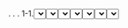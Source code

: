
.
.
.
1-1.<select>에 대하여
    주로 사용하는 형식 : <select id="메서드명" parameterType="값" resultType="값">
    resultMap은 위에 설명되어 있으니 제외하고, 주로 사용되는 속성은 id, parameterType,resultType이다.
    [참조링크 : https://atoz-develop.tistory.com/entry/MyBatis-%EC%84%A4%EC%A0%95-%ED%8C%8C%EC%9D%BC-SQL-Mapper-%EC%9E%91%EC%84%B1-%EB%B0%A9%EB%B2%95]   
    [참조링크 : https://sjh836.tistory.com/128]
        {1}.<select>는 말 그대로 쿼리문을 작성하는데 있어서, select 쿼리문을 사용하는곳에 쓴다.
            [참조링크 : https://sjh836.tistory.com/128]   
            [참조링크 : https://atoz-develop.tistory.com/entry/MyBatis-%EC%84%A4%EC%A0%95-%ED%8C%8C%EC%9D%BC-SQL-Mapper-%EC%9E%91%EC%84%B1-%EB%B0%A9%EB%B2%95]   
        {2}.id는 필수속성으로 유일한 id값을 적어야 하는데, 이는 해당 namespace에 속하는
            매퍼인터페이스의 메서드명과 동일하게 적어주어야 한다.
            [참조링크 : https://bigstupid.tistory.com/23]   
            [참조링크 : https://linux.systemv.pe.kr/mybatis%EC%97%90-dao-%EC%99%80-mapper/]   
            [참조문헌 : 스프링부트 시작하기 초록책 69pg]  
        {3}.resultType
            여기있는 resultType에 대해서는 Map이나 arraylist, list 그리고 string, int배열에 관해서는 모두 배제하고
            DTO와 int, String형에 대해서만 고려하고 글을 작성하겠다. 나머지 것들에 대해서는 필요하면 다시 보도록 하자.
                1.이 resultType에는 사용하려는 클래스의 패키지명을 포함한 클래스명을 전체 모두 적어주거나, 아니면
                    별칭(alias)을 적어주어야 한다. 보통 DTO는 전체 다 적어주고, String같은것도 java.lang.String처럼
                    적어주어야하나, 일부 자주 이용하는 형태에 대해서는 미리 별칭이 정의되어 있어 string만 적어주어도 된다.
                    또한, 원시형자료형(primitive type)인 int는 기본자료형으로 클래스형은 없는것같으나 이도 별칭이 따로 정해져있다.
                    int나 integer는 별칭만 쓰는것같고, 이 int의 전체경로를 알 필요가 있으면 그때 다시 보도록 하자.
                    [참조링크 : https://atoz-develop.tistory.com/entry/MyBatis-%EC%84%A4%EC%A0%95-%ED%8C%8C%EC%9D%BC-SQL-Mapper-%EC%9E%91%EC%84%B1-%EB%B0%A9%EB%B2%95] / resultType에 패키지를 포함한 전체 클래스이름 혹은 별칭을 적어준다.  
                    [참조링크 : https://aljjabaegi.tistory.com/457] / resultType에 패키지포함 클래스명이나 별칭적기
                    [참조링크 : https://araikuma.tistory.com/475] / 일부 자주 이용하는 형태는 별칭이 정리되어있음
                    +
                    DTO도 따로 별칭을 등록하는 방법도 있긴한데, 그건 나중에 필요할시 찾아보자.
                2..resultType은 우선, 매퍼 인터페이스의 메서드의 반환형과 호환이 가능한지(int,string,DTO)를 먼저 체크한다. 즉,
                    만약 인터페이스의 메서드 반환형과 다르다면, 에러(익셉션)를 발생한다. 하지만, resultType이 주는 기능은 이것이 다인것같다.
                    그 외에 기능은 따로없으며, 나머지는 다른곳에서 모두 처리한다. 만약 더 알아야 할 부분이 있다면 다시 보도록 하자.
                    [직접해봄]
                3.여기서는 resultType을 쓰는것에, DTO, int, String형만 고민 하기로 하자. map에 관해서는 요새 사용하지 않는다고 한다.
                    또한, 그 외에 것들의 타입들도 필요하면 다시보도록 하자. 제일 많이쓰이는 부분은 DTO이다.
                    [참조문헌 : 스프링부트 시작하기 61pg] / 여기서도 map은 요새 잘 사용하지 않는다 한다.  
                4.int,string 배열의 사용은 나중에 필요할시 따로 보기로 하고(찾아보니 이 배열 잘 안쓰는듯하다. + 배열을써도 아마 매퍼 인터페이스의 메서드 반환형
                    에 적용해서 사용하는것일꺼다.), resultType이 int나 String일때도, 따로 이를 resultType으로 쓰기보다는 dto를 위주로 사용하기로 하자. 
                    dto로 처리시 camelcasesnakecase 가 추가로 붙어져서 dto파일에 맵핑되는건데, 그렇게 큰차이는 없는것으로 보인다.(camelcasesnakecase가 문제시
                    이를 빼면된다.) 또한, 딱히 찾아봐도 int,string으로 써야한다는 문구도 없다. 필요하면 다시 정리하도록 하자.
                    [직접해봄]    
            [추가사항]  
                기본적으로 여기서 짚고 넘어가야할 부분이 있는데, resultType이 DTO, String, int일때와 매퍼 인터페이스를 마이바티스로 구현한 클래스의
                @Override된 메서드의 반환형태, 그리고 이 메서드 안에서 sqlSession으로 selectOne혹은 selectList그리고 selectMap과의 과정을 이해해야 한다.
                우선적으로 selectMap에 대한 내용은 빼도록 하겠다. 아마 이것은 resultType이 Map과 관련된 형태일때 쓰이는것같다.
                    (1).resultType이 DTO, int, String인 경우 그냥 이를 매퍼 인터페이스의 해당하는 메서드의 반환형과 일치하는지 일치하지 않으면
                        익셉션을 발생시키는지의 여부만 따지는 거다. 그러고는 그냥 데이터베이스에서 반환되는 값을 가져오기만 한다.
                        물론, resulltType이 DTO이고 매퍼인터페이스의 메서드의 반환형이 DTO 혹은 List<DTO>인경우 상관없으며, resultType이 int이건, _int이건
                        매퍼인터페이스의 메서드의 반환형이 int이건 Integer이건 상관없는것같다.
                        [직접해봄] / resultType이 int,_int이건 매퍼인터페이스의 메서드의 반환형이 int,Integer이건
                    (2).실제로 매퍼 인터페이스의 메서드의 반환형이 list<DTO>형태이면 매퍼 인터페이스를 구현한 클래스의 오버라이드한 메서드에서 
                        sqlSession.selectList로 값을 받아오는데(이 selectList된것도 반환형이 List<>여서지 resultType에서 정한게 아니다. 즉, 매퍼 인터페이스의
                        반환형이 List<DTO>이냐 <DTO>이냐에 따라 데이터베이스에서 반환하는 개체를 맵핑시키는거지 resultType은 아무 관련이 없는듯하다.) 이 
                        sqlSession.selectList 메서드 안에서 데이터베이스에서 반환되는 값을 list<DTO>형에 맞춰서 값을 매칭시켜서 sqlSession.selectList의
                        반환값으로 반환하게 된다.
                        [참조링크 : https://bigfat.tistory.com/95] / 여기에 Override한 메서드로 selectList등이 나와있다.
                        +
                            {1}.매퍼 인터페이스 반환형이 List<DTO>인 경우 만약 반환되는 개체가 0개인경우 아래 추가사항에 적어놨지만, 데이터베이스에서는 null을 반환하지만,
                                sqlSession.selectList에서는 List<DTO>형의 빈 배열객체로 맵핑이되어 반환값을 반환한다. 즉, List<DTO>의 각 요소들이 null 상태인것같다. 더 자세한건 아래 요약정리3을 보고,
                                참조자료형은 기본값이 null이라고 한다.(String이나 DTO형이나)
                                [참조링크 : https://bigfat.tistory.com/95] / 여기는 dao이지만, 매퍼인터페이스를 구현한 클래스도 이와 같을것으로 본다.
                                [참조문헌 : 자바책 195pg] / 여기서 보면, 참조자료형(Company형)이 아무값도 입력받지 못하면 null이라고 나와있다.
                                [참조링크 : https://linuxism.ustd.ip.or.kr/94] / 참조형 변수의 기본값은 null
                                [참조링크 : https://colossus-java-practice.tistory.com/9] / String형의 기본값은 null
                            {2}.매퍼 인터페이스 반환형이 List<DTO>인 경우 만약 반환되는 개체가 1개인경우 그대로 매퍼인터페이스를 구현한 클래스의 메서드가 그 sqlSessionList()메서드
                                안에서 데이터베이스에서 받아온 값 해당 1개의 arrayList<DTO>형태로 반환해주는것으로 알고있다. 이는 마이바티스에서 자동매핑해주는것으로 매퍼 인터페이스의 메서드의
                                반환형이 DTO이거나 List<DTO>인경우에만 해주는것으로 알고 있다. 
                                [직접해봄]
                            {3}.마지막으로, 매퍼 인터페이스의 반환형이 List<DTO>인 경우 만약 반환되는 개체가 2개 이상인 경우 그대로 매퍼인터페이스를 구현한 클래스의 메서드가
                                그 sqlSessionList()메서드  안에서 데이터베이스에서 받아온 값 해당 2개 이상의 arrayList<DTO>형태로 반환해주는것으로 알고있다. 이는 마이바티스에서 자동매핑해주는것으로 매퍼 인터페이스의 메서드의
                                반환형이 DTO이거나 List<DTO>인경우에만 해주는것으로 알고 있다.
                                [직접해봄]                          
                        +
                        list<>는 인터페이스다. 실제로는 이를 구현한 arrayList등을 사용하여 마이바티스에서는 값을 매칭하고 반환하는것같다. 그리하여, 이것또한
                        메서드의 반환형은 인터페이스형인데 반환되는 값의 형은 이 인터페이스를 구현한 클래스의 형이다. 이 부분도 알아야할 필요가
                        있다면 다시 자세히 보도록 하자. 아래의 참조링크도 list 인터페이스 참조자료형에 arrayList형을 넣는다.
                        [참조링크 : https://woo-yaa.tistory.com/16]   
                        [참조링크 : https://solbel.tistory.com/253]
                        +
                        그리고, mybatis.configuration.map-underscore-to-camel-case=true 가 쓰여서 dto의 camel-case와 데이터베이스의 snake표기법이
                        서로 매칭시켜주는 역활도 이 sqlSession.selectList 혹은 sqlSession.selectOne메서드에서 list<DTO>형 혹은 DTO형에 맞게 값을 매칭시켜줄때
                        작동하는것으로 알고 있다.
                        [직접해봄]
                    (3).이번에는 매퍼 인터페이스의 메서드의 반환형이 DTO형태라면 매퍼 인터페이스를 구현한 클래스의 오버라이드한 메서드에서
                        sqlSession.selectOne로 값을 받아오는데 이 sqlSession.selectOne안에서 데이터베이스에서 반환되는 값을 DTO형에 맞춰서
                        값을 매칭시켜서 sqlSession.selectOne의 반환값으로 반환하게 된다.
                        [참조링크 : https://bigfat.tistory.com/95] / 여기에 Override한 메서드로 selectOne 등이 나와있다.
                        +
                            {1}.매퍼 인터페이스 반환형이 DTO인 경우 만약 반환되는 개체가 0개인경우 그대로 매퍼 인터페이스를 구현한 클래스의 메서드가 그 sqlSession.selectOne()메서드
                                안에서 데이터베이스에서는 반환할 개체가 없으니 null을 반환하게 되어 받아온 null을 BoardDto boardDto인경우 sqlSession.selectList에서
                                실제로, null을 그대로 반환하던지 아니면 DTO형이되 값이 null인것을 반환하던지 할것이다. 그 둘의 차이는 없다. 더 자세한 것은 아래 요약정리3을 보자.
                                [참조링크 : https://bigfat.tistory.com/95]
                            {2}.매퍼 인터페이스 반환형이 DTO인 경우 만약 반환되는 개체가 1개인경우 그대로 매퍼 인터페이스를 구현한 클래스의 메서드가 그 sqlSession.selectOne()메서드
                                안에서 데이터베이스에서 받아온 1개 개체의 값들은 DTO형태에 맞게 맵핑시킨다음에 반환값으로 해당 맵핑된 DTO를 반환하게 된다.
                                [참조링크 : https://bigfat.tistory.com/95]
                            {3}.매퍼 인터페이스 반환형이 DTO인 경우 만약 반환되는 개체가 2개 이상인경우 그대로 매퍼 인터페이스를 구현한 클래스의 메서드가 그 sqlSession.selectOne()메서드
                                안에서 데이터베이스에서 받아온 2개 이상의 개체의 값들은 DTO형태로는 맞출수가 없으니 이 부분에서 익셉션이 발생하는것같다.
                                [참조링크 : https://bigfat.tistory.com/95]                                   
                        +
                        그리고, 위와 마찬가지로 mybatis.configuration.map-underscore-to-camel-case=true 가 쓰여서 dto의 camel-case와 데이터베이스의 snake표기법이
                        서로 매칭시켜주는 역활도 이 sqlSession.selectOne메서드에서 DTO 형에 맞게 값을 매칭시켜줄때 작동하는것으로 알고 있다.
                        [직접해봄]
                    (4).이번에는 매퍼 인터페이스의 메서드의 반환형이 String형태라면 매퍼 인터페이스를 구현한 클래스의 오버라이드한 메서드에서
                        sqlSession.selectOne로 값을 받아오는데 이 sqlSession.selectOne안에서 데이터베이스에서 반환되는 값을 그냥 있는 그대로
                        반환하게 된다. 나머지 컨트롤러나 Service, ServiceImpl 그리고 매퍼 인터페이스의 메서드의 반환형도 String으로 써서,
                        컨트롤러에서 String list = boardService.selectBoardList()의 형태로 값을 받아서 Model.addAttribut("list",list)로 똑같이
                        사용했었다. 사용방법들이 잘 나오지 않아 이렇게만 사용했는데, 나중에 진짜 사용하게 될시 아니면 필요할시에 더 정확하게 찾아보자.
                        [직접해봄]
                        +
                            {1}.만약 데이터에서 반환되는 개체가(당연히 개체가 반환되더라도 개체에서 반환되는 값은 1개다.) 0개 인경우, 데이터베이스에서는 값이 없을경우,
                                null을 반환하고 컨트롤러에서는 결국 String list = boardService.selectBoardList()가 String list = null;이 되게되어,
                                해당 list 변수에는 null 값이 들어가게 된다. 또한, String형의 경우 아무값도 초기화하지 않으면 기본값이 null이고 null값을 받을 수 있다.
                                [직접해봄]   
                                [참조문헌 : 자바책 195pg] / 여기서 보면, 참조자료형(Company형)이 아무값도 입력받지 못하면 null이라고 나와있다.
                                [참조링크 : https://linuxism.ustd.ip.or.kr/94] / 참조형 변수의 기본값은 null
                                [참조링크 : https://colossus-java-practice.tistory.com/9] / String형의 기본값은 null                                
                            {2}.데이터베이스에서 반환되는 값이 1개인 경우, 데이터베이스에서 반환되는 값을 그대로 반환하게 되어,
                                String list = 반환된값 으로 작용하게 되어 그대로 list에 값이 들어가게 된다.
                                [직접해봄]   
                            {3}.데이터베이스에서 반환되는 개체가 2개인 경우, 데이터베이스에서 반환되는 값을 우선은 받는데, sqlSession.selectOne메서드에서
                                둘중에 어느 값을 반환해야 할지 몰라서 익셉션이 발생하는 것으로 알고 있다.
                                [직접해봄]   
                                [참조링크 : https://bigfat.tistory.com/95]                                
                    (5).마지막으로 resultType에서 int와 _int를 쓰는경우를 정리해 보겠다. 우선,
                        resultType에서 별칭int는 실제 integer형을 의미하고 _int별칭은 실제 int형을 의미한다.
                        또한, resultType은 매퍼 인터페이스의 메서드의 반환형과 비교하여 다를경우 익셉션을 발생시킨다 얘기하였는데, 여기서는 
                        resultType이 int이건 _int이건 매퍼 인터페이스의 메서드 반환형이 int이건 Integer이건 예외체크에는 상관없는듯 하다.
                        즉, 매퍼 인터페이스의 메서드 반환형이 int이고 resultType이 int이며, 매퍼 인터페이스의 메서드 반환형이 Integer이고 resultType이 _int일때
                        잘 작동하였다.
                        [직접해봄]
                        +
                        resultType에서 별칭 int를 쓰건 _int를 쓰건 둘중 어느것을 쓰는것은 상관이 없으나 매퍼인터페이스의 메서드 반환형이 
                        무엇이냐는 의미가 있다. 아래의 것들은 모두 resultType이 int이건 _int이건 똑같이 작용하는거다.
                            [참고링크 : https://fabxoe.tistory.com/143] / 마이바티스는 resultType이 int(Integer형)이건 _int(int형)이건 같게처리한다. 또한, resultType이 int이건 _int상관없이 매퍼 인터페이스의 메서드 반환형이 Integer이기만 하면 null값을 받을 수 있다.
                            {1}.우선, 매퍼 인터페이스의 메서드 반환형이 Integer인 경우를 보겠다.
                                (1-1).반환되는 개체가 없어 값이 0개인경우
                                    이 경우는, 아래 요약정리3에서 보듯이 sqlSession.selectOne에서 null값을 반환하게 된다. 그리고, 매퍼 인터페이스의 반환형이 Integer이기
                                    때문에, 이를 받을 수 있어, 컨트롤러의 Integer list의 list가 null값을 가질 수 있게되어 오류가 발생하진않는다.
                                    [참조링크 : https://bigfat.tistory.com/95]
                                (1-2).반환되는 값이 1개인경우
                                    이 경우는, sqlSession.selectOne메서드에서 Integer형이면서 해당 데이터베이스에서 반환되는 값을 가진 Integer형을
                                    만들어서 반환하는것같다.(자바 책에서 보듯이 Integer형 변수에 바로 정수값을 넣을수는 없다.) 그리고나서, 머스테치에서
                                    {{list}}로 쓸때도, 알아서 Integer형 변수에서 값을꺼내는 메서드로 해당 정수값을 꺼내는것같다.(실제로 바로 쓸 수 없기때문)
                                    [직접해봄]   
                                    [참조문헌 : 자바책 375~377pg]   
                                {1-3}.반환되는 값이 2개 이상인경우  
                                    이 경우는, sqlSession.selectOne메서드에서 Integer형이면서 해당 데이터베이스에서 반환되는 값을 가진 Integer형을   
                                    만들어서 반환해야 하는데, 값이 2개이상이니 예외가 발생하게 되는거다.                       
                                    [직접해봄]
                            {2}.다음은, 매퍼 인터페이스의 메서드 반환형이 int인 경우를 보겠다.
                                {2-1}.반환되는 값이 0개인경우
                                    이 경우에는, 아래 요약정리3에서 보듯이 sqlSession.selectOne에서 null값을 반환하게 된다. 그러나, 매퍼 인터페이스의 반환형이 Int이기
                                    때문에, 이는 바로 예외를 발생시키게 된다.
                                    [직접해봄]
                                {2-2}.반환되는 값이 1개인경우
                                    이 경우는, sqlSession.selectOne메서드에서 그대로 데이터베이스에서 받아온 값을 그대로 반환값으로 쓰게되서
                                    해당 값을 매퍼 인터페이스의 메서드의 반환값으로 쓰게 되서 적용하게 된다.
                                    [직접해봄]
                                {2-3}.반환되는 값이 2개 이상인경우    
                                    이 경우는, sqlSession.selectOne메서드에서 받아온 값을 그대로 반환하게 되있는데, 
                                    값이 2개 이상이니 예외가 발생하게 되는거다.
                                    [직접해봄]                                                               
                 [요약정리 & 추가정리]
                    1.필요한 부분을 정리해보면, 1.매퍼 인터페이스가 있고, 2.이를 마이바티스로 구현한 클래스가 있고, 3.이 구현한 클래스안에 @Override한 메서드가 있고
                        해당 @Override한 메서드 안에는 또 반환되는값이 sqlSession.select~() 형태로 해당 메서드에서 반환하는 값으로 @Override메서드의 반환되는 값으로 쓰이는거다.
                        그러면, 쿼리문을 이용한 resultType으로 인해 받아오는 값들은 그대로 거기에 있고 그다음 필요할시에 sqlSession.select~()메서드에서 맵핑을 해서 나오거나
                        (DTO, List<DTO>의 경우) 아니면 그냥 값(String,int)을 반환하여 @Override한 메서드의 반환값으로 쓰이게 되는 구조다.
                        [참조링크 : https://bigfat.tistory.com/95]
                    2.resultType의 별칭은 아래 참조링크에 정리되어 있다.
                        [참조링크 : https://java119.tistory.com/45]   
                        [참조링크 : http://www.devkuma.com/books/pages/740]   
                        [참조링크 : https://araikuma.tistory.com/475]  
                    3.직접 resultType이 int, _int, string, DTO일때 상관없이 모두 데이터베이스에서 반환할 값이 없을때 
                        null이 반환되어 데이터베이스에서 받아온 값이 null이 되게 된다.
                        [참조링크 : https://tomining.tistory.com/152] / 데이터베이스에서 select쿼리문으로 반환할 값이 없으면 null을 반환한다. 이는 resultType이 int인것외에도 항상 그러는듯하다.  
                        [참조링크 : https://araikuma.tistory.com/475] / 검색결과값이 하나도 없는 경우 데이터베이스에서는 null을 반환한다.
                        문제는 그 다음인데, 매퍼 인터페이스의 메서드의 반환형에 따라서 sqlSession.selectOne이나 sqlSession.selectList메서드에서 다르게 맵핑하여
                        반환값을 반환한다는거다. 
                            (1).매퍼 인터페이스의 메서드의 반환형이 List<DTO>일때
                                만약 데이터베이스에서 반환되는 개체가 없어서, null이 반환된경우에 sqlSession.selectList 메서드에서는 그냥 null값을
                                반환하는게 아니라, List<DTO>형의 빈 배열을 반환값으로 낸다.
                                실제로,
                                List<BoardDetailDto> list = boardDetailService.selectBoardDetailList();
                                        if(list.size()==0){
                                            System.out.println("배열이 비어있다.");
                                        }
                                와 같이, 컨트롤러에 적용했더니, 해당 출력문이 출력됬었다.
                                [직접해봄]
                                +
                                처음에는 
                                serviceImpl에서 
                                if(boardDetailMapper.selectBoardDetailList()==null){
                                    System.out.println("반환값이 null이다.");
                                }
                                이렇게 그냥 List<DTO>도 sqlSession.selectList에서 null값만 반환되는줄알고 이렇게 했는데 막상
                                실행해보니 저 출력문이 나타나지 않았다. 어느 글에서 봤는데 List<DTO> list==null인 경우는 아예 DTO도 조차
                                선언되지 않은거라고 했다. 그래서 null이 성립이 안되었던것같다.(이 부분 필요시 더 자세히 보기)
                                또한, 애초에 list<DTO> list==null인 상태면, list.isEmpty()나 list.size()조차도 익셉션을 발생시킨다한다.
                                [참조링크 : https://ssamdu.tistory.com/9] / List<DTO> list가 null이면 .size()나 .isEmpty()같은 메서드 예외발생시킴
                                [직접해봄]
                                +
                                (위의 내용들 깔끔하게 정리)
                                1.우선적으로 아래의 참조링크를 보면, 자바의 자료형에 따른 초기화를 하지 않을시에 기본값이 나와있다. 참조자료형의 기본값은 null으로
                                    찾아봤지만, 나오지 않아 제네릭클래스 혹은 제네릭 배열클래스도 참조자료형이라 여기고 초기화가 안됬을때 기본값이 null이라고 보았다.(
                                    이 부분 틀릴수 있으니, 나중에 필요시 다시보기) 그런데 웃긴건, 자바나 스프링부트에서 int형이건,String형이건 List<>이건 변수에 초기화를 안하면
                                    System.out.println이나 if문 안에 아예 못쓰도록 되있었다. 이 점 인지하고 가자.
                                    [직접해봄] / 스프링부트, 자바 모두 초기화안할시에, if문 system문 등에 사용이안됨
                                    [참조링크 : https://enjoyplaying.tistory.com/18] / 자바의 자료형에 따른 기본값
                                2.LIST<BoardDto> list = new ArrayList<BoardDto>라고 한다고 하면, 이 문장의 의미는 list는 ArrayList<BoardDto> 인스턴스를 담고 있되,
                                    요소는 아직 아무것도 없는거다. 즉, 각각의 요소는 자료형이 BoardDto이나 null상태인것이다.  이 상태에서 list.size()를 하게되면(list의 추가된
                                    요소 전체 개수를 반환한다.) 값이 0이 나오고 list.isEmpty()를 하게 되면(해당 배열에 요소가 1개라도 있으면 boolean값으로 false, 0개이면 true를 반환한다.),
                                    true를 반환한다. 이 .size()와 .empty()메서드는 list의 값이 null인 경우에는 아예 익셉션을 발생시킨다. list의 값이 null인 경우에는   
                                    List<BoardDto> list 에서 아예 ArrayList<BoardDto>로 초기화를 하지 않았거나, List<BoardDto> list=null; 로 null값을 넣어줬을때 인경우다.
                                    [직접해봄] / list에 null값이 들어간다.
                                    [참조링크 : https://ssamdu.tistory.com/9] / list가 null인데 .size()나 .isEmpty()메서드를 사용하면 에러가 발생한다.
                                3.또한 스프링부트 시작하기 초록책 컨트롤러의 List<BoardDto> list에서 list에 들어가는 실제 값은 ArrayList<BoardDto> 클래스의 인스턴스이다. 
                                    list자체는 인터페이스로 인스턴스가 생성이 될 수가 없기에, 자료형만 list로 해놓고 실제로는 ArrayList<BoardDto>의 클래스의 인스턴스가 들어가는것이다. 
                                    아래의 참조링크를 봐도 list에 들어가는 값들에 ArrayList를 대입하는 것으로 보아 주로 list인터페이스에 대입하는 인스턴스가 ArrayList이고, 자바 책에도 
                                    ArrayList가 가장 많이 쓰인다고 나와있다. 위에서 list.size()나 list.isEmpty()를 쓰는것도 전부 list인터페이스에
                                    있는 메서드로 ArrayList클래스에서 @Override하여 사용할 수 있게 되는것으로 본다.
                                    [직접해봄]   
                                    [참조문헌 : 자바책 409pg] / 가장 많이 쓰이는 객체 배열이 ArrayList
                                    [참조문헌 : 자바책 222pg] / ArrayList클래스의 주요 메서드로 size()와 iesEmpty()가 있다.
                                    [참조링크 : https://woo-yaa.tistory.com/16]   
                                    [참조링크 : https://ssamdu.tistory.com/9]   
                                4.List list나 List list = new ArrayList()처럼, 제네릭을 사용하지 않고도 사용할 수 있으나, 사용방법이 조금 더
                                    복잡하기 때문에, 잘 사용하지 않는다고 한다. 자바 책을봐도, 제네릭이 붙은것을 항상 사용하는 것으로 나와있다. 그러니, 이 부분에
                                    대해서는 나중에 필요할 시 다시 보도록 하자.
                                    [참조링크 : https://coding-factory.tistory.com/551]   
                                5.추가로 ArrayList<E> 클래스의 경우에 new ArrayList<BoardDto>를 하게되면, BoardDto를 담을 수 있는 객체 배열이 만들어지게
                                    되는것이다. 단, 배열의 각각의 요소는 주어진 정보로 보았을때 BoardDto형이고 값들은 아직 들어가있지 않는 null인것으로 볼 수 있다.
                                    또한, List<E> 즉, List<BoardDto> 의 경우는 ArrayList<T>와 같은 형태로보되, 메서드들은 아직 구현되지 않은것으로 보면 ㄴ될 것 같다
                                    [직접해봄]   
                                [결론]
                                    매퍼 인터페이스의 메서드의 반환형이 List<DTO>인 경우에, 만약에 DBMS에서 해당하는 조건이 없어서 반환하는 값이 null이게 되면,
                                    sqlSession.~()메서드에서 null값을 반환하는게 아니라 ArrayList<DTO>인데 요소는 null 상태인 값을 반납하게 되는거다. 즉, 
                                    List<BoardDto> list = new ArrayList<BoardDto> ();의 경우에 list는 null의 값을 갖는것은 아니게 된다. 그렇다면, 
                                    위의 내용에서,
                                    List<BoardDetailDto> list = boardDetailService.selectBoardDetailList();
                                        if(list.size()==0){
                                            System.out.println("배열이 비어있다.");
                                        }                                   
                                    의 경우 DBMS에서 반환하는 값이 null밖에 없는 경우에 if조건문이 성립하여서 "배열이 비어있다."가 정삭적으로 출력되는거다.
                                    또한, 위의
                                    if(boardDetailMapper.selectBoardDetailList()==null){
                                        System.out.println("반환값이 null이다.");
                                    }     
                                    의 경우에는, 여기도 DBMS에서 반환하는 값이 없어서 null만 반환되는건데, 이 경우에 sqlSession관련 메서드에서 ArrayList<BoardDto>의
                                    요소가 빈 배열 인스턴스를 반환하는 것이기에, null과는 같지않아 System.out.println이 출력되지 않는것이다.    
                                    [직접해봄]                              
                            (2).매퍼 인터페이스의 메서드의 반환형이 DTO일때
                                이 경우에는 아래의 출력문이 그대로 출력되었다.(데이터베이스에서 반환되는 개체가 없었을때)
                                serviceImpl에서 
                                if(boardDetailMapper.selectBoardDetailList()==null){
                                    System.out.println("반환값이 null이다.");
                                }
                                이 경우에는 실제로 sqlSession.selectOne메서드에서 null이 반환된건지 아니면 null값이 들어있는
                                DTO형이 반환된것인지는 모르나 그 부분을 크게 중요할것 같지 않다.
                                [직접해봄]
                            (3).매퍼 인터페이스의 메서드의 반환형이 String일때
                                이 경우에는 아래의 출력문이 그대로 출력되었다.(데이터베이스에서 반환되는 개체가 없었을때)
                                serviceImpl에서 
                                if(boardDetailMapper.selectBoardDetailList()==null){
                                    System.out.println("반환값이 null이다.");
                                }
                                이 경우에는 실제로 sqlSession.selectOne메서드에서 null이 데이터베이스에서 받아온 값 그대로 반환한것같다. 
                                [직접해봄]                                   
                            (4).매퍼 인터페이스의 메서드의 반환형이 Integer일때
                                이 경우에는 아래의 출력문이 그대로 출력되었다.(데이터베이스에서 반환되는 개체가 없었을때)
                                serviceImpl에서 
                                if(boardDetailMapper.selectBoardDetailList()==null){
                                    System.out.println("반환값이 null이다.");
                                }
                                이 경우에는 실제로 sqlSession.selectOne메서드에서 null이 데이터베이스에서 받아온 값 그대로 반환한것같다. 
                                [직접해봄]       
                            (5).매퍼 인터페이스의 메서드의 반환형이 int일때
                                이 경우는 데이터베이스에서 반환된 null을 sqlSession.selectOne에서 그대로 값으로 반환하는데,
                                이 경우에는 매퍼 인터페이스의 메서드의 반환형이 int이기 때문에 이를 구현한 클래스의 @Override의
                                메서드의 반환형도 int여서 sqlSession.selectOne에서 반환한 null값때문에 오류를 일으키는것같다.
                                [직접해봄]  
                    4.String과 int형 그리고 Integer형은 나중에 실제 사용하게 되면 그때 더 자세하게 알아보도록하자.
                        위의 사용법들은 DTO와 list<DTO>기반으로 내가 직접한거라 예시를 찾아볼 필요가 있다.
                    5.이 resultType에 대한 속성은 <insert>,<update>,<delete>,<select>의 태그중에 select에만 있는 속성으로 알고있다.
                        아래 참조링크에도 그렇게 나오고, 스프링부트 시작하기 초록책에도 <select>에만 resultType이 나와있다.
                        아래 (4).의 추가사항에도 나와있다.
                        [참조문헌 : 스프링부트 시작하기 초록책]   
                        [참조링크 : https://sjh836.tistory.com/128]   
        (4).resultMap에 대해서 잠깐 보고가겠다.
            {1}.resultMap은 resultType대신에 쓸 수 있는것으로, 보니까 <select>문에 쓰이고 그 외에
                <insert>, <delete>, <update>문에는 쓰이지 않는것 같다. 만약에 쓰이게 된다면 다시와서
                다시 정리해보도록하자.
                [참조링크 : https://m.blog.naver.com/10hsb04/221718179519]
            {2}.간단하게, 기능을 설명하자면 마이바티스는 구현된 매퍼 클래스에서 값을 반환하기 전에 알아서
                List<dto>, dto등을(String이나 int형의 배열은 제외하자. 그건 사용하게 되면 그때보기) 데이터베이스에서
                갖고온값과 매핑을 시켜주는데, resultType은 DTo클래스가 갖고있는 setter메서드로 자동 맵핑되고, resultMap방식은
                일일히 직접 명시해줘서 맵핑을 해주는 방식이다. 또한, DTO방식밖에 모르는데,
                만약에 사용해야 한다면 아래 링크로 더 자세히 알아보자. 
                [참조링크 : https://dorongdogfoot.tistory.com/124]   
                [참조링크 : https://atoz-develop.tistory.com/entry/MyBatis-%EC%84%A4%EC%A0%95-%ED%8C%8C%EC%9D%BC-SQL-Mapper-%EC%9E%91%EC%84%B1-%EB%B0%A9%EB%B2%95]   
                [참조링크 : https://reference-m1.tistory.com/178]
            {3}.아래 참조링크를 보면, resultMap에서는 서로 맵핑해주려는 필드값들이 대소문자를 구분했었는데,
                resultType은 대소문자를 구분하지 않았다고 한다. 어차피 카멜 표기법과 스네이크 표기법을 통합해주는 방식을
                사용하여 문제는 없지만 이렇다는것만 알고 넘어가자.
                [참조링크 : https://m.blog.naver.com/10hsb04/221718179519]   
            {4}.그러나, 주로 resultType을 사용하고 resultMap은 잘 사용하지 않는거로 알고있다.
                만약에 나중에 사용해야 하는 경우가 나온다면 어떤 경우인지 알고 다시 정리하도록 하자.   
        [추가사항]
            resultType 혹은 resultMap은 <select>문에만 쓰이는것으로 <insert>, <delete>, <update>에는 쓰이지 않는다고 한다.
                만약에 이를 다시 봐야하는 상황이 오면 다시 정리하도록 하자. 위의 요약정리&추가정리의 5.에도 정리해 놓았다.
                [참조링크 : https://m.blog.naver.com/10hsb04/221718179519]     
.
.
.
1-2.SELECT에 대하여
    (1).SELECT문을 사용하는 기본 구조에 대해 먼저 알아보겠다. 기본적으로
        (구조)
        SELECT 필드이름
        FROM 테이블이름
        [WHERE 조건]
        (실제예)
        SELECT 
            board_idx,
            title,
            hit_cnt
        FROM
            t_board
        WHERE
            deleted_yn='N'
        와 같은 구조를 갖는다. 
        [참조링크 : http://www.tcpschool.com/mysql/mysql_basic_select]    
        [참조링크 : https://m.blog.naver.com/PostView.nhn?blogId=dd1587&logNo=221159671370&proxyReferer=https:%2F%2Fwww.google.com%2F]    
        [참조문헌 : https://eongeuni.tistory.com/21]    
            (1-1).FROM은 테이블의 이름을 명시하여 어떠한 테이블에서 필드를 갖고올것이냐를 지정하는
                것으로, 위의 실제 예에서 보는것처럼 ''를 붙이지 않고 테이블명만 적어주어야 한다. 또한,
                SELECT와는 다르게 *와 같은값을 사용하는것을 본적이 없으며, 꼭 테이블 명을 써주어야 하는것으로
                알고있다. 또한 위치도 SELECT 키워드 바로 뒤에 명시한다고 한다. 보니 테이블명도 ,로 여러개 쓸 수
                있는것 같으나 그건 그때가서 필요할때 다시보기
                [직접해봄] / ''를 테이블명과 함께쓰면 에러가 난다.
                [참조링크 : http://www.tcpschool.com/mysql/mysql_basic_select]    
                [참조링크 : https://m.blog.naver.com/PostView.nhn?blogId=dd1587&logNo=221159671370&proxyReferer=https:%2F%2Fwww.google.com%2F]    
                [참조링크 : https://velog.io/@ss-won/DatabaseMySQL-MySQL-SELECT%EB%AC%B8%EC%97%90-Function-%ED%99%9C%EC%9A%A9%ED%95%98%EA%B8%B0]    
            (1-2).SELECT 다음에 쓰는 필드이름에는 선택할 필드, 즉, 갖고올 컬럼을 적는것이다. 여기에는 또한
                ''를 적으면 안되는것으로 알고있고, 다른 참조링크와 스프링부트 시작하기 초록책 69pg를 봐도 SELECT다음의
                필드이름에 ''가 안붙여져 있다. 그러나 ''를 붙이고 직접해봤는데 에러가 나진 않는다. 그래도 왠만하면''를
                적지않는 방향으로 나아가자. 또한 ,를 사용하여 여러필드를 적을 수 있고 마지막 필드에 대해서는 , 를 붙이지 않는다.
                [직접해봄] / 필드이름에 ''를 붙였는데도 에러가 나지않았다.
                [참조링크 : http://www.tcpschool.com/mysql/mysql_basic_select]   
                [참조링크 : https://m.blog.naver.com/PostView.nhn?blogId=dd1587&logNo=221159671370&proxyReferer=https:%2F%2Fwww.google.com%2F]     
                +
                resultType에도 설명해놨지만, 기본적으로 매퍼인터페이스의 메서드의 반환하는 형에 대해서는 List<DTO>나 DTO, String, Int
                에 대해서만 고려하기로 했다. 개체라는것도 고려하면 좋을 것 같다. 즉, 여기서 SELECT에 대해서 이해할때도 이 주어진 4개의 형에 대해서 고민하도록하고 필요한경우에는
                그때다시 가서 정리하도록 하겠다. SELECT다음에 아무 필드명을 적지않고 *를 적게되면 모든 필드에 대해서 값을 가져오라는 뜻이다.
                [참조링크 : https://m.blog.naver.com/PostView.nhn?blogId=dd1587&logNo=221159671370&proxyReferer=https:%2F%2Fwww.google.com%2F]   
                [참조링크 : http://www.tcpschool.com/mysql/mysql_basic_select]   
                +
                여기엔, 추가로 SELECT 다음에 오는 값들에 대해 데이터베이스에서 SELECT 쿼리문에 대한 결과값 반환시에 어떻게 컬럼명과
                값들에 반영되는지에 대해 추가로 알아보겠다.
                    1.단일 컬럼명만 적혀져 있는경우
                        ex)
                        SELECT board_idx FROM ~ WHERE ~
                        이 경우에 제일먼저 데이터베이스에서 SELECT 쿼리문에 대한 WHERE절을 만족하는 개체에 대해서만 적용하게된다.
                        그럼 만족하는 개체에 대하여 반환할 목록을 작성하게 되는데, 반환되는 컬럼명에 board_idx를 그대로 반영하여 board_idx를
                        컬럼명으로 쓴다. 또한, 각 개체마다 board_idx의 컬럼명에 해당하는 것의 값을 반환하여 SELECT리스트에 나타내게 되는것이다.
                        근데 여기서는 board_idx가 아닌 board_idxa처럼 해당 테이블에 속한 컬럼명이 아니면 에러가 나게된다.
                        [직접해봄]    
                    2.''로 값이 따옴표된것만 있는경우
                        ex)
                        SELECT 'board_idx' FROM ~ WHERE ~
                        이 경우에 제일먼저 데이터베이스에서 SELECT 쿼리문에 대한 WHERE절을 만족하는 개체에 대해서만 적용하게된다.
                        그럼 만족하는 개체에 대하여 반환할 목록을 작성하게 되는데, 반환되는 컬럼명에 '값'이 단일로만 있다면 이 값만을
                        그대로 반영하여 컬럼명으로 쓰이게 된다. 즉, ''만 없애고 그 안의 값만을 컬럼명으로 쓰게 되는거다. 그 후에 각 개체마다
                        값을 반환해 주어야 하는데, 이 경우에는 'board_idx' 자체가 값이기 때문에 문자열 board_idx가 반환되는 값이게 되는거다.
                        (당연히 ''는 안써져있다.) 그렇기에 모든개체에 대해 board_idx라는 컬럼명의 값들은 모두 board_idx가 되는거다.
                        [직접해봄]
                    3.컬럼명과 숫자와 연산이 함께 있는경우
                        ex)
                        SELECT board_idx + hit_cnt - 100 FROM ~ WHERE ~
                        이 경우에 제일먼저 데이터베이스에서 SELECT 쿼리문에 대한 WHERE절을 만족하는 개체에 대해서만 적용하게된다.
                        그럼 만족하는 개체에 대하여 반환할 목록을 작성하게 되는데, 반환되는 컬럼명에 위에 해당하는 board_idx + hit_cnt - 100이 
                        그대로 적용된다. 즉, ''가 붙지않은 해당 테이블의 필드명과 사칙연산과 나머지연상(/,*,%,+,-) 그리고 숫자에 대해서는 그대로
                        반환할 컬럼명에 그대로 쓰이는것 같다. 그 다음 값을 반영할때는 개체마다 개체의 ''가 붙지않은 값들과 일치하는 필드에 대해 해당 테이블의 
                        값을 불러와 숫자들과 사칙연산및 나머지연상을 모두 끝낸 값을 해당 개체의 값으로 반환한다. 여기서는 board_idx나 hit_cnt모두 int와 smallint
                        형이였는데 board_idx+hit_cnt+100억도 됬었고, hit_cnt가 smallint형이였는데도 hit_cnt+1억도 됬었다. 즉, 우선 컬럼명과 숫자의
                        연산결과에 대해서는 컬럼명이 int와 smallint에 대해서만 해봤으며, 나중에 필요할 시 다른형도 해보고, int형이나 smallint형의 범위와는 상관없이
                        SELECT에서 반환하는 값에 대해서는 다른방식의 형으로 해당 숫자값을 반환하는것같다. 이것도 여기까지만 알고 나중에 필요시 다시 보도록 하자.
                        또한, 여기서도 board_idxa + hit_cnt -100처럼 썻더니 에러가 났다. 즉, 여기서도 ''가 없는 값에 대해서는 컬럼명과 동일해야지 아니면 에러가난다.
                        [직접해봄] / 사칙연산과 나머지연산도 모두 직접해보았다. 
                        [참조링크 : https://blog.yena.io/studynote/2018/10/02/MySQL-SELECT(2).html] / SELECT로 컬럼을 선택할 때, 컬럼의 값에 사칙연산과 나머지 연산을 이용한 값을 반환할 수 있다.
                        +
                        추가로,이런 연산이 있는 경우 ()로 묶어주어 가독성이 좋게 하기도 한다고 한다. 직접해보니, 사칙연산과 나머지연산도
                        전부작동했으며, SELECT (hit_cnt*100+board_idx%100) FROM ~ 도 되는것을 보니, 위의 int형과 smallint형 됬던것처럼
                        똑같은 조건으로 가능한것 같다. 다만 다른점은, SELECT 쿼리문 반환값을 만들때 컬럼명이 (hit_cnt*100+board_idx%100)로 
                        ()가 포함되서 나온다는거다.
                        [직접해봄]   
                        [참조링크 : https://victorydntmd.tistory.com/137]       
                    [추가정리]    
                        1.SELECT ~ FROM - 에서 ~에서 ''가 붙지않은 값은 해당 테이블의 필드명으로만 쓰이는것같다. 여기서 ''가 붙지않은 값에 대해
                            해당 테이블의 필드명과 일치하는게 없으면 에러가 발생하였었다. 만약 다른 사항이 있으면 그때가서 정리해보도록 하자.
                            [직접해봄]   
                        2.이외에 나머지 추가 알아야할 필요한 사항들에 대해서는 필요할 때 다시 정리하도록 하자.
            (1-3).WHERE절은 사용하게 되면, FROM의 해당 테이블에서 WHERE다음의 조건에 해당되는 개체만의 SELECT 다음에 적는 필드를 반환한다고 한다. 
                1.즉, 여기서 봤을때 SELECT로 반환하는 값들은 개체단위라는것을 알 필요가 있어보인다. 그렇다면, 통상
                    개체의 여러 다른 컬럼을 활용하여 WHERE을 설정하는 경우가 많을 것이다. 또한 WHERE절에서 사용하는 컬럼명에 대해서 ''를
                    사용하니 에러가 났었다. 또한, WHERE절은 사용해도 되고 사용하지 않아도되나 사용하지 않을경우 특정 테이블의 개체중에서
                    해당하는 SELECT다음의 필드의 값을 모두 반환하게 된다.
                    [직접해봄] / WHERE절에서 사용하는 컬럼명에 대해서 ''를 사용하니 에러가 났었다.
                    [참조링크 : http://www.tcpschool.com/mysql/mysql_basic_select] / WHERE에 대한 내용 , WHERE는 써도되고 안써도되는 것   
                    [참조링크 : https://m.blog.naver.com/PostView.nhn?blogId=dd1587&logNo=221159671370&proxyReferer=https:%2F%2Fwww.google.com%2F]   
                    [참조문헌 : 스프링부트 시작하기 69pg, 81pg] / 실제 예
                    +
                    또한, WHERE 절에는 여러 개의 조건을 같이 명시할 수도 있는데, 여러개의 조건을 사용할 경우 AND나
                    OR연산자를 이용하여 연결한다. AND의 경우는 AND로 묶어진 조건들이 모두 성립하는 개체에 한해 SELECT다음에
                    적혀진 필드값을 반환하고, OR로 묶여있는 경우 OR로 묶여있는 조건들 중에 하나만이라도 성립한다면, 성립하는
                    해당 개체의 SELECT 다음에 적혀진 필드값을 반환하게 된다. 또한, WHERE절에 쓰여진 필드들이더라도 SELECT 바로 다음에
                    WHERE에 썻던 똑같은 필드를 사용할 수 있다. 즉, 동시에 사용도 가능하다. 근데 이건 아래 순서얘기를보면 동시가 아니다.
                    [참조문헌 : 스프링부트 시작하기 초록책 81pg]   
                    [참조링크 : http://www.tcpschool.com/mysql/mysql_basic_select]   
                    [참조링크 : https://inforyou.tistory.com/28]   
                    [참조링크 : https://velog.io/@p4stel-dev/MYSQL-%EC%A1%B0%EA%B1%B4%EC%A0%88%EC%9D%98-%EC%A1%B0%ED%95%A9]    
                    +
                    데이터베이스에서 SELECT ~ FROM ~ WHERE의 쿼리문 순서별 해석과 함께 WHERE에 대해 이해해야 할 부분이 있는데
                    FROM에서 특정 테이블을 선택하고 모든 개체들이 선택된 상태에서 WHERE 조건절이 들어가면 해당 조건절에 만족하는 개체들만
                    또 목록들이 선택된다.(당연히 WHERE가 없으면 해당 테이블의 모든 개체가 선택된다.) 이때 WHERE 에는 해당 테이블에 속한
                    컬럼명으로 조건을 만들 수 있는데, 각 개체별로 해당 컬럼이 이 WHERE절을 만족해야 개체가 선택되는거다. 이 외에 다른 방법들이
                    있는경우 그때가서 생각해 보자.
                    [직접해봄]   
                    [참조문헌 : 스프링부트 시작하기 초록 책 69pg]   
                    [참조링크 : http://www.tcpschool.com/mysql/mysql_basic_select]  
                2.WHERE절에는 해당 테이블의 컬럼들을 사용할때, 다음과 같은 비교 연산자를 사용하여 조건식을 나타낼 수 있다.(그 외에 다른것 있을시 그때 정리하기) 
                    바로 =,<,>,<=,>=,<>이다.(그 외에는 필요할 시 더 찾아 보도록 하겠다.) =는 같다. >는 왼쪽값이 크다, <는왼쪽같이 작다,
                    >=는 왼쪽같이 크거나같다, <=는 왼쪽값이 작거나 같다. 그리고 <>는 다르다의 의미이다. 여기서 이 <와 >를 사용하기 위해서는
                    xml파서를 고려해주어야 하는데, ,xml파서의 내용을 보고오니 CDATA를 이용하거나 &gt;와 같이 사용해야 한다고 다른 정리글에 나와있다.
                    이 점 참고하도록 하자. 또한, <>는 같지않다의 의미와 같다. 즉, =의 반대의미로 직접사용해보았다. 거기에, 위의 비교연산자 5개는
                    board_idx,hit_cnt로 int형과 smallint형만 직접 해봤지만 tinyint형이나 mediumint형에도 무리가 없을것이 애초에 비교연산자쓸때 해당 필드에
                    속하는 값을 필드대신에 놓고 그러고나서 타입상관없이 순수 값만을 비교하기에 상관없을것으로 보인다.(아닐경우 수정) 날짜형 데이터타입사용은 그때가서 필요할시에
                    다시 정리하도록하자. 마지막으로 이 =나 <> 비교연산자로 CHAR뿐만이아닌 TEXT형 VARCHAR형 모두 정상작동하였다. 이 문자형 데이터타입도 내가 쓰고자 하는
                    형의 문자형은 모두 되는것으로 보아 여기도 해당 필드의 값을 필드대신 넣고 그다음에 연산자로 비교하기에 가능한것 같다.
                    [직접해봄] / =<,=>로 =의 위치를 바꿔서 직접 사용해봤는데(다들 <=,>=로 사용하길래), 에러가 발생했다. 이 경우에는 =>이나 =<를 아예 다른 의미로 해석하는것같다. + 추가로 바로 위의 내용들해봄
                    [참조링크 : https://blog.yena.io/studynote/2018/10/02/MySQL-SELECT(2).html]    
                    [참조링크 : https://jjeongil.tistory.com/917]   
                    [참조문헌 : 스프링부트 시작하기 초록책 69pg]       
    (2).SELECT문으로 선택한 결과를 정렬하는 방법
        여기에서는 SELECT문으로 선택한 결과를 ORDER BY절을 사용하여 정렬하는 방법을 설명하도록 하겠다.
        즉, 다른말로 하면 한 필드를 기준으로 잡고 이 필드의 오름차순이나 내림차순으로 개체들의 순서를 나열하는거다.
        그러니 사용시에, ORDER BY 명령어를 사용하여 나타내야만 하며, 그 뒤에는 필드명 ASC 또는 필드명 DESC라고 사용 하며,
        아예 ORDER BY 라고만 붙여주어도 된다.(기본값 ASC) 아래 참조링크를 보니 필드명이 하나가 아닌 여러개의 필드명을 ORDER BY로 사용하기도
        한다는것 같은데 그건 그때가서 필요한 경우에 다시 보도록 하자. 또한, ORDER BY는  WHERE절이 있는 SELECT문에 대해서는 WHERE절의 다음에 쓰며,
        WHERE절이 없는 경우에는 FROM 다음에 쓰는것으로 보인다.
        [참조링크 : http://www.tcpschool.com/mysql/mysql_basic_select] / FROM 다음에 ORDER BY를 쓰는 예시 , 
        [참조문헌 : 스프링부트 시작하기 초록책 69pg] / 예시 ,    
        [참조링크 : https://eongeuni.tistory.com/21] / ORDER BY하고 필드명 여러개인 경우도 있다 ,
            (2-1).ORDER BY가 사용되지 않은경우 
                ORDER BY가 사용되지 않고 SELECT문을 쓰는경우에는, 데이터베이스의 테이블에 있는 순서대로 그대로
                값을 반환한다. 즉, 테이블에는 위에서 아래로 순차적으로 개체들이 정리되있고, INSERT로 값을 넣으면
                제일 최신 개체는 테이블의 맨 아래에 저장된다. 이 순서대로 그대로 값을 반환한다는 것이다.
                [직접해봄]
            (2-2).ORDER BY 필드명 DESC
                해당 필드의 내림차순으로 결과값을 반환받고 싶을때에 사용한다. 숫자형 데이터타입에 쓰는 경우, 맨위의 값이 제일 높고 그 아래로 갈 수록
                점점 값들이 작아지면서 내림차순으로 값을 반환할때 사용한다. 
                [참조링크 : http://www.tcpschool.com/mysql/mysql_basic_select]    
                [참조링크 : https://eongeuni.tistory.com/21]      
            (2-3).ORDER BY 필드명 (ASC)
                해당 필드의 오름차순으로 결과값을 반환하는건데, 오름차순이란 말 그대로 맨위의 값이 차순으로 따졌을때 제일낫고 그 다음 아래로 갈 수록
                차순으로 따졌을때 점점 값이 갈 수록 증가하게 되는거다. ORDER BY라는 예약어를 사용하고 필드명만 적어주는경우 ORDER BY의 기본값인 오름차순을
                적용하고, 그냥 ORDER BY 필드명 ASC라고 적어주어도 된다. 즉, ASC를 적어주지않더라도 ORDER BY기본값이 ASC여서 ASC를 적용한다.
                [참조링크 : http://www.tcpschool.com/mysql/mysql_basic_select] / 실제 예 , ORDER BY의 기본값은 ASC이다.  
                [참조링크 : https://eongeuni.tistory.com/21]      
            (2-4).이 ORDER BY명령어와 테이블의 collation 값과의 연관성도 알아야 한다.
                우선적으로, 테이블의 collation은 애초에 데이터베이스의 문자열 셋 정리할때, 그때 지정한 collation값이
                테이블의 collation값에 반영이 되는거다. 내가 해놓은 collation 문자셋은 utfmb4_general_ci인데, 이는 utfmb4_unicode_ci
                와는 다른점이 무엇이냐면, 우선 공통점은 숫자나,한글,영어,일본어,중국어등에 대해서는 정렬 방법이 같으나 이모지, 잘 안쓰는 외래어에 대한
                정렬은 utf8mb4_unicode_ci에만 되있는거다. 그럼, SELECT로 테이블에서 필요한 값들을 갖고오고, ORDER BY 예약어를 사용하게되면, 
                이때의 정렬기준이 테이블의 collation에 따라 맞춰가게 되는거다. 근데, 우리가 ORDER BY로 사용하는 것은 숫자형 데이터이므로, 한글,
                영어, 일본어, 중국어에 사용하는것도 아니고 넘어서 이모지에 사용하는것도 아니니, utf8mb4_unicode_ci가 아닌 utf8mb4_general_ci
                에 대한 고민을 할 필요는 없어보인다.
                [직접해봄]    
            (2-5).통상 이 ORDER BY 예약어를 쓰는 경우는, 숫자에만 주로 사용하는것으로 알고있으며, 만약에 다른 유형의 데이터에도 사용한다면 그때가서 보도록하자.
                또한, SMALLINT나 INT에 대해서는 직접해보아서 ORDER BY가 잘 쓰였으나, 그 외에 MEDIUMINT나 TINYINT에도 무리없이 적용될 것으로 보고있다.
                만약에 이 또한 문제가 될시에 그때가서 다시보도록 하자. 또한, 다른 설명글에서 숫자형 데이터타입에서 이 4가지 유형이 주로 쓰이는것으로 알고있다.
                [직접해봄]       
            (2-6).ORDER BY하고 필드명을 적어주는 란에, '필드'처럼 따옴표를 붙여줘도 그대로 정상작동하고 에러가 나지 않았다.
                그렇지만, 아래의 참조문헌이나 다른 참조링크를 봐도 대부분 ORDER BY하고 컬럼명 적는란에 ''를 안붙이니 실제 사용할때는
                붙이지 않는게 좋겠다.
                [직접해봄] / 따옴표 붙여서 직접해봄
                [참조문헌 : 스프링부트 시작하기 초록책 69pg]   
                [참조링크 : http://www.tcpschool.com/mysql/mysql_basic_select]  
                [참조링크 : https://m.blog.naver.com/PostView.nhn?blogId=dd1587&logNo=221159671370&proxyReferer=https:%2F%2Fwww.google.com%2F]    
            (2-7).아래 참조링크를 보면, ORDER BY를 시간데이터 타입의 필드에도 사용을 한다. 아래 참조링크는 년-월-일 순으로 나와있는데, 여기서
                오름차순으로 적용을 하니 맨위의 값이 제일 나중의 시간이고 아래로 갈 수록 점점 현재에 가까워지는 시간이다. 그럼, 내림차순으로
                하면, 맨위가 제일 최신의 시간일테고, 아래로 갈 수록 점점 나중의 시간의 값을 나타내는것으로 보고 있다. 이 시간데이터타입에 대해서
                정렬을 적용하는 것은 나중에 필요하게 될 시에 어떠한 시간데이터타입에 어떻게 적용되는지, 더 정확하게 보도록 하자. 
                [참조링크 : http://www.tcpschool.com/mysql/mysql_basic_select]   
            (2-8).추가로 ORDER BY 예약어는 SELECT문에만 사용하는것이라 한다.
                [참조링크 : http://www.tcpschool.com/mysql/mysql_basic_select]   
            (2-9).마지막으로 알아야 할 것은, 바로 WHERE에서는 해당 개체별 컬럼명의 값을 사용하고, SELECT ~ FROM -에서도 ~에 
                쓰이는 컬럼명도 해당 테이블에서 가져다 사용하여 나타내는거다.(컬럼명 사용하는방법말고 다른 방법있으면 그때정리) 그러나,
                이 ORDER BY 컬럼명 에서는 SELECT ~ FORM ~ WHERE ~으로 반환되는 값과 컬럼명을 그대로 가져다 쓴다. 즉, 개체에서 무언가를
                가져다 쓰는게 아닌 SELECT로 반환하는 리스트들의 컬럼명을 그대로 가져다 쓴다는거다. 그렇기에 아래 직접해본걸봐도, 실제 테이블에
                있는 create_datetime을 무시하고 별칭으로 사용된 create_datetime을 사용하고 있다. 만약 ORDER BY 컬럼명에서 테이블에 있는 컬럼명이고
                해당 SELECT로 반환되는 값의 컬럼명은 아닌경우, 그냥 ORDER BY 자체를 무시한다. 직접 해봤다.(이는 SELECT로 반환되는 값의 컬럼명만 고려한다는걸
                확인차 한것이니 이 이상 의미부여는 필요하면 하자.)
                [직접해봄] / SELECT board_Idx AS create_datetime FROM iu WHERE deleted_yn='N' ORDER BY create_datetime;   
            [추가사항]
                여기서 알고 넘어가야할 것이 있다. SqlYog에서 int형 같이 숫자타입의 컬럼에 내림차순을 했다고 가정해보자.(실제로, smallint나
                int형 모두 직접 해봤는데 정상 작동하였다.) 즉, SELECT hit_cnt ~ ORDER BY hit_cnt DESC와 같이 했다고 가정해보면 예상되는 결과값은 아래와 같이 뜬다.
                hit_cnt 
                16
                14
                13
                그리고 올림차순의 경우에는 아래와 같은 예시이다.
                hit_cnt 
                1
                3
                5
                이걸 하는 이유는, 이렇게 여러 개체의 반환되는 값들에 대해서는 매퍼 인터페이스의 메퍼드의 반환형이 List<DTO>형 으로 써서 받는경우인데,
                첫번째 DBMS에서는 위의 예시들처럼 결과값을 반환하고 이를 SqlSession.~ 메서드에서 ArrayList<DTO> 인스턴스에 DBMS에서 보내진 순서대로
                값을 매칭시키는데, 아마도 맨 위의값(위의 예시와 같은 순서에 맨 위의 개체를 순서로)부터 차례로, ArrayList<DTO>인스턴스에 요소별로 처음부터 차례로 해당하는
                값을 채워넣는것같다. 그리고 나서, 머스테치에서 {{#list}}와 같이 사용할때도 사용되는 순서가 ArrayList<DTO>의 첫 요소부터 순서대로 사용하게 되는것같다.
                [직접해봄] / 위와 같은 순서대로 직접 써봤다.
                +
                또한, 데이터베이스의 테이블에 INSERT로 값을 넣을때도
                1
                2
                3
                4
                와 같은 순서로 데이터가 쌓이게 된다. 즉, 최신으로 등록된 개체일 수록 테이블에서는 아래에 그 개체와 컬럼들의 값이 등록이 되게 되는 것이다.
                위의 오름차순과 내림차순으로 받아온값이 {{#list}}로 까지 순서가 반영되는 흐름과 같은 흐름이다. 즉, 만약에 오름차순 내림차순 없이 그냥 ORDER BY없이
                위의 1번부터 4번 개체의 값을 받아오라고 하면 #{{~}}에도 1번부터 4번까지의 순서로 값을 반영하게 된다.
                [직접해봄]
    (3).AS 별칭 
        Mysql에서는 테이블과 필드에 임시로 별칭(alias)를 부여하고 사용할 수 있는데, SELECT문에서 이렇게 사용한다고 한다.
            하지만, 테이블에 AS로 별칭을 사용하는것에 대해서는 나중에 필요할 시에 다시보도록 하고, 또한 여기서 쓰이는 AS 별칭
            사용법이 SELECT문에 주로 쓰이는 방식같다. 다른 쿼리문에도 사용되게 되면, 그때가서 정리하도록 하자.
            예시)
            1.필드에 별칭 사용
            SELECT 필드이름 AS 별칭 FROM 테이블이름;
            2.테이블에 별칭 사용 
            SELECT 필드이름 FROM 테이블이름 AS 별칭;
            [참조링크 : http://www.tcpschool.com/mysql/mysql_basic_select] / AS 별칭을 SELECT문에서 사용한다. , 테이블에도 AS 별칭을 사용한다.
            [참조링크 : https://cogito87.tistory.com/71] / 별칭 AS는 SELECT에서 쓰인다.
                (3-1).구체적인 사용법은 위의 예시에서, SELECT 필드이름 AS 별칭처럼 사용을 하게 되는데, 이렇게 될 시에
                    데이터베이스에서 SELECT로 값을 반환할때 컬럼명에 필드이름이 아닌 별칭을 대신해서 반납하게 되는거다.
                    즉, 이렇게 되면 DBMS에서 SELECT로 반환되어 SqlSession.~메서드에서 DBMS에서 온 값을 DTO혹은 list<DTO>
                    로 매칭하려할때, 이 별칭과 일치하는 DTO의 필드명과 값이 매칭되는거다. 즉, 아예 컬럼며이 바뀌어서 반환되는것으로
                    그 이상의 의미는 없는것 같다.
                    [참조링크 : https://cogito87.tistory.com/71]     
                    [참조링크 : https://ttend.tistory.com/611]   
                    [참조링크 : http://www.tcpschool.com/mysql/mysql_basic_select]    
                (3-2).이 AS 별칭에서 별칭란에 쓰는 규칙에 대해 정리해 보도록 하겠다.
                    1.우선적으로 스프링부트 시작하기 초록책만 봐도 AS created_datetime처럼 ''를 붙이지 않고 사용한다. 그러나 실제로
                        ''를 붙여서 AS 'created_datetime'처럼 사용했는데도 에러없이 정상적으로 작동하였다. 다른 참조링크들도 영문의 경우에
                        따로 ''를 붙여서 사용하진 않는것 같다. 그러니 영문을 쓸땐, ''를 붙이지 말고 사용하도록 하자. 여기서 영문은,
                        단순 영문이나 영문_영문이나 둘다를 포함해서 말한거다. 
                        [직접해봄] / 영문 별칭에 ''를 붙이건 ''를 안붙이건 상관없이 잘 작동하였다. 
                        [참조문헌 : 스프링부트 시작하기 초록책 69pg] / 영문 별칭에 ''사용안함  
                        [참조링크 : http://www.tcpschool.com/mysql/mysql_basic_select] / 영문 별칭에 ''사용안함    
                        [참조링크 : https://ttend.tistory.com/611] / 영문 별칭에 ''사용안함                         
                    2. a-z,A-Z,0-9,$,_와 같은 문자를 별칭으로 쓸 수 있다고 나온다. 더불어, 이 앞서말한 문자들은 ASCII코드에
                        해당하는 문자들이며, 여기에 해당이 안되는 ASCII코드들도 별칭에 쓸 수 있는 지는 나와있지 않다. 이 부분에
                        대해서는 나중에 필요시에 다시보도록 하며, ASCII코드가 아닌 한글이나 공백을 사용하는 경우에는 따옴표를 반드시
                        붙여야 된다고 한다. 그러나, 우리가 여기서 고려할것은 영문과 _에 대한 컬럼에 대해서니, 공백,한글,숫자,대문자영문, 
                        그 외에 다른 것들의 사용에 관해서는 나중에 필요할 시에 다시 보도록 하자.
                        [참조링크 : https://soranta.tistory.com/5] / a-z,A-Z,0-9,$,_를 별칭에 사용할 수 있다.
                        [참조링크 : https://victorydntmd.tistory.com/137] / 별칭 이름이 ASCII가 아닌 문자인 경우 별칭에 따옴표를 붙여주어야 한다. ASCII는 한글을 포함하지 않는다.
                        [참조링크 : https://cogito87.tistory.com/71] / 별칭에 공백이 있다면, 꼭 ''를 써주어야 한다.                   
                    3.또한, 별칭에 해당 FROM 테이블명의 테이블에 속한 컬럼명으로 써도 된다. 즉, 자세히 말하자면. 
                        보면, 별칭은 주로 영문과 영문+_조합으로 사용을 할텐데, 여기서는 해당 테이블의 컬럼명으로 적어도 되는 것 같다.
                        또한, 그 외에 어느것으로든 별칭을 만들어 사용할 수 있는것 같다. 
                        [직접해봄]   
                        [참조문헌 : 스프링부트 시작하기 초록책 69pg] / DATE_FORMAT을 쓰고 실제 해당테이블에 있는 created_datetime으로 별칭씀  
                (3-3).이 SELECT 필드명 AS 별칭 FROM 테이블명 ~에서 AS가 적용되는 원리와 필드명에 들어가는 종류에 따라 정리해보도록 하겠다.
                    우선, SELECT ~ AS에서 ~에 들어가는 값은 여기에선 DATE_FORMAT과 ''가 없는 컬럼명, ''가 있는 컬럼명 그리고 ''가 없는 컬럼명과
                    숫자와 연산자 그리고 ''가 없는 컬럼명이 함께 있는 경우를 다루어보았다.(이에 대한 상세확인은 위아래 적혀져있다.) 이 경우, 각각
                    A에 뭐가 들어가냐에 따라서 기본 반환할 값의 컬럼명이 정해지는데, AS로 별칭을 사용하게되면, A에 따라서 컬럼명이 정해지고 별칭이
                    적용되는건지, 아니면 A에 따라서 컬럼명이 정해지고 개체별로 그에 대한 반환값이 정해지고나서 해당 컬럼명을 별칭으로 바꾸는건지는 몰라도
                    순서는 그렇게 중요하지 않은것같다. 따라서 이러한 원리로 SELECT ~ AS 별칭 에서 이 별칭이 적용되는 원리는 이러한 순서중에 이루어지는일이다.
                    만약, 구체적으로 컬럼의 반환값이 정해지기 전후에 언제 별칭이 적용되는지 알아야 된다면 그때가서 다시 하도록 하자.
                    [직접해봄]    
                (3-4).SELECT문 다음에 필드명 옆에 AS라는 별칭을 사용할때, 여러개의 필드명이 나열되어도 각각에 모두 AS 별칭을
                    사용할 수 있었다. 
                    [참조링크 : https://ttend.tistory.com/611]    
                    [참조링크 : https://cogito87.tistory.com/71]   
                    [참조링크 : https://victorydntmd.tistory.com/137]   
                (3-5).이 SELECT 필드명 AS 별칭 FROM ~ WHERE - ORDER BY - 의 쿼리문이 사용되는 순서가 FROM에서 테이블을 선택하고 WHERE의
                    조건을 만족하는 개체만을 선별하고(WHERE없을 시 모든 개체 선택) 그 다음 SELECT로 컬럼명과 반환할 값을 나열하고 ORDER BY로
                    순서를 정하게 된다. 그렇기에, where에는 별칭사용이 안되고 order by에는 별칭사용이 가능하다. 즉, WHERE에서는 해당 개체의 컬럼명만
                    사용이 가능하고, SELECT ~ AS로써 쓰인 별칭은 사용이안된다. 또한, ORDER BY의 경우는 별칭사용이 가능한데, SELECT 쿼리문 해석순서도
                    순서이지만, 애초에 ORDER BY 필드명에서 이 필드명은 SELECT ~ WHERE ~로 반환한 값들의 리스트의 컬럼명만을 쓰기 때문이다.(위에 상세히정리)
                    그렇기에, 별칭을 그대로 ORDER BY의 필드명에 쓸 수 있는거다. 또한 직접해보니 별칭이 사용된 컬럼명도 ORDER BY로 사용할 수 있었다.
                    즉, SELECT hit_cnt AS a ORDER BY hit_cnt 도 정상적으로 작동했었다. 이때 ORDER BY에 a와 hit_cnt둘다 쓸 수 있었다. 즉, 예외적으로 별칭이
                    사용된경우 원래 컬럼명도 그대로 ORDER BY에 쓸 수 있는것 같다.(이것도, SELECT ~ AS -에서 ~에 ''가 없는 단일컬럼명만 쓰일때 그리고 단일컬럼명은 된다는것을\
                    해본것이며, 이 이상은 필요한경우 다양한 ~에 대해 다시 정리하도록 하자.)
                    [직접해봄]    
                    [참조링크 : https://victorydntmd.tistory.com/137] / WHERE에는 AS 별칭사용안된다.
                    [참조링크 : https://victorydntmd.tistory.com/137] / ORDER BY에는 별칭사용 가능   
    (4).Mysql의 date_format()에 관하여 알아보겠다.
        Mysql에 있는 DATE_FORMAT()의 기능은, DATE_FORMAT(A,B)와 같이 사용하는 구조이다.
        기능은, A에는 날짜형 데이터타입의 값이 들어가게 되고, B에는 형식이 들어가는 형태이다.
        구체적으로 무슨말인지 아래에 상세하게 설명하겠다.
            (4-1).바로 위에 적은 A에 들어갈 수 있는 데이터타입에 대해 설명하겠다.
                우선적으로, A에는 NOW(),날짜형 데이터타입 필드명(DATE,DATETIME을 말함, YEAR은 나중에 사용시에 다시 정리) 그리고 문자열
                이 들어갈 수 있다.(더 있을시 그때가서 또 정리하자.) 문자열이 들어가는것으로 보아, NOW()가 반환하는 문자열값이나, 날짜형 데이터타입 필드명이 반환하는 문자열
                값으로 쓰여지는것같다. 즉, 위의 3가지 경우 전부 결론적으로 값이 문자열로 반환되고 나서 이 값을 DATE_FORMAT()에서 적용시켜서
                사용되는것으로 보인다. 즉, 순서가 NOW(),날짜형 데이터타입 필드명의 경우 문자열을 받아오고(꼭, 날짜형 데이터타입이 아닌 일반
                문자형 필드도 되는지는 확인안해봤으나 이건 나중에 필요할 시 다시 해보도록 하자.), 그냥 문자열을 넣은경우는 그 다음 DATE_FORMAT()
                를 적용시킨다는 거다.
                [직접해봄] / 문자열을 직접 넣어서 해보았다.
                [참조문헌 : 스프링부트 시작하기 초록책 69pg] / created_datetime 컬럼명 사용   
                [참조링크 : https://j07051.tistory.com/606] / NOW() 함수 사용  
                [참조링크 : https://devjhs.tistory.com/89] / NOW() 함수 사용
                [참조링크 : https://lightblog.tistory.com/155] / 여기서도 해당 테이블의 컬럼명으로 사용  
                +
                근데 이 문자열이라는 것도 '0000-00-00 00:00:00'(년도-월-일 시:분:초)와 같이 문자열 형태를
                맞춰야 하는것으로 볼 수 있다. 무슨말이냐면은, NOW()도 '0000-00-00 00:00:00'와 같은 고정된 형태로 값을 반환하고 날짜형
                데이터타입(DATE,DATETIME)도 '0000-00-00 00:00:00'로만 고정된 형태로 값을 반환한다. 또한, 최소한 0000-00-00와 같이
                년도-월-일은 적혀져 있어야 에러가 안난다. 직접 해보니, 0000처럼 년도만 있거나, 0000-00처럼 년도와 월만 있는 경우 쓰면
                에러가 나고, 0000-00-00처럼 년도-월-일 이 3가지가 모두 있어야 에러가 안난다. 이때 00:00:00 시:분:초에 해당하는 문자열은
                0000-00-00인 년-월-일만 쓰게되면, 00:00:00인 시:분:초는 00:00:00의 문자열을 갖는것으로 간주된다. 또한, 년-월-일인 0000-00-00를
                적지않고, 00:00:00인 시:분:초만 적어주면, B의 값에 상관없이 에러가 난다. 그러하기에, 날짜형데이터타입이 TIME인 필드명은
                A의 자리에 적을 수 없는것이다. 정리하자면, 최소한 0000-00-00 는 적어주어야 하며, 0000-00-00 00, 0000-00-00 00:00처럼
                추가로 시간만 적어주거나, 시간:분만 적어주어도 정상적으로 작동한다. 이때에도 시간만 적어준경우 분과초는 00:00으로 간주하고
                시간과 분까지 적어주면 초는 00인것으로 간주한다. 결과적으로 B에 어떠한 형태가 들어오든 A는 A만의 주어진 형식에만 맞추면 될것으로
                보인다.(0000-00:00 가 되냐는둥, '0000-00-00 '처럼 공백 넣는것도 되냐는둥은 나중에 필요할 시에 다시 해보도록 하자.)
                [직접해봄]            
                +
                또한, NOW()는 내가 알기론, 월,일,시,분,초에서 1자리 숫자인경우 두번째 자리 숫자로 0으로 채우는것으로 알고있다.
                또한, 이 날짜형 데이터타입의 컬럼에 들어가는 값들도 전부 NOW()를 걸쳐서 들어가는것으로 알고있다. 또한, 내가 직접
                A자리에 문자열을 썼을때도 월,일,시,분,초에 각각 1자리가 있더라도 나머지 두번째 자리는 0으로 채우는 방식으로 썼었다.
                통상적으로 이렇게 처리하기로 여기고 만약에 다르게 적어야 하는경우 그때가서 다시보도록 하자. 또한, 날짜형 데이터타입의 컬럼에도
                NOW()가 아니더라도 다른 방식으로 넣으되, 월,일,시,분,초에 값이 1자리일때 두번째 자리에 0이 안쓰는경우에도 다시 정리하도록 하자.
                [직접해봄]    
            (4-2).DATE_FORMAT(A,B)에서 이번엔 B에 관하여 알아보도록 하겠다. 여기서는 위에서 A에 관한 설명에서 주어진 A의 값 형태(0000-00-00 00:00:00)로만
                설명하도록 하겠다.(다른 유형이 있을시에 그때가서 정리) 이 B에는, 여러가지 %값들이 들어갈 수 있다. 사실 변수로는 %값만 들어갈 수
                있는것 같으며(다른게 있을 시 그때가서 정리), 그 외에 다른 문자들은 문자열로 해석이되어서 자유롭게 작성이 가능한것 같다. 직접해보니, 한글을
                넣으건, %d에 바로 d를 붙여서 %dd를 쓰건, %~의 변수를 제외하고는 알아서 다 문자열로 처리하는것 같다. 그럼 대표적으로 쓰이는 %값과 DATE_FORMAT(A,B)에서
                A의 값과 어떻게 매칭되는지 알아보도록 하겠다. 
                1-1.%Y - 4자리 연도를 나타냄(2020, 1985)
                1-2.%y - 2자리 연도를 나타냄(89,95)
                2-1.%m - 숫자 월을 나타냄, 무조건 두자리(01,08,12)
                2-2.%c - 숫자 월을 나타냄, 한자리인 경우 한자리만(1,8,12)
                3-1.%d - 숫자 일을 나타냄, 무조건 두자리(01,25,31)
                3-2.%c - 숫자 일을 나타냄, 한자리인 경우 한자리만(1,15,8,31)
                4-1.%H - 숫자 시간을 나타냄,무조건 두자리이며 24시간으로 표현(08,15,23)
                4-2.%l - 숫자 시간을 나타냄, 한자리인 경우 한자리만 표현하며 12시간으로만 표현(18:00:00여도 %l하면 6으로 표현됨)(1,5,11)
                5.%i - 숫자 분을 나타냄, 무조건 두자리(01,35,59) / 한자리의 분을 나타내는 것은 아래 참조링크에 없었다.
                6-1.%S - 숫자 초를 나타냄, 무조건 두자리(01,25,59) / 직접해봄
                6-2.%s - 숫자 초를 나타냄, 무조건 두자리(01,25,59) 
                대문자와 소문자의 값이 다르게 매칭되니 조심하도록 하자. 또한 아래의 참조링크에도 %s와 %S차이점이 안나와있는데,
                스프링부트 시작하기 초록책 69pg를보면 %s로 소문자를 쓰니, 나도 되도록 소문자 s를 쓰도록 하자. 나중에 이 부분 필요할
                시에 다시 찾아보도록 하자. 제일 많이쓰는 형태는 '%Y,%m,%d,%H,%i,%s'의 형태인것 같다. 추가적으로 필요한 % 변수명을 사용하고
                싶다면 아래 참조링크를 참고하도록 하자.
                [직접해봄] / 직접 B란에 '%Y..hi..%m.%dd %Hㅇ:%i:%s' 와 같이 작성하였는데도, 정상 작동하였다.
                [참조문헌 : 스프링부트 시작하기 초록책 69pg]   
                [참조링크 : https://j07051.tistory.com/606]   
                [참조링크 : https://devjhs.tistory.com/89]   
            (4-3).이 DATE_FORMAT(A,B)의 B에는 %관련한 문자들이 모두 대입이 되고, DATE_FORMAT(A,B)의 결과값을 B 값 그대로
                반환하는것으로 보이기에, 반환되는 값은 String형으로 쓰이기에 반드시 B에 ''를 감싸서 써주어야 한다. 물론, 애초에
                DATE_FORMAT(A,B)에서 B에 따옴표가 없으면 이 자체에서 에러를 일으키게 하는걸 수도 있다.
                [직접해봄] / ''를 B에 붙이지 않았더니 에러가 났다.
            (4-4).DATE_FORMAT(A,B)에서 A에 NOW(),필드명,'2020-12-12'와 같은 날짜형 데이터를 써주면  SELECT문으로 반환할값의
                컬럼명을 정할때 위의 A에 뭐를넣던 그 값 그대로 DATE_FORMAT(A,B)자체가 컬럼명이 되게 된다. 또한, B에는 ''하고 %문자가
                들어가게 되는데, 이 또한 무얼 들어가든 그대로 컬럼명에 쓰이는것으로 보인다.
                [직접해봄]   
            (4-5).다음은 DATE_FORMAT(A,B)의 기본 작동원리에 대해 알아보겠다.
                이것을 알려면 우선, SELECT문으로 개체별 값을 받아오는것의 과정에 대해 다시 한번 이해해야 한다. 무슨말이냐면,
                데이터베이스에서는 SELECT ~ FROM ~ WHERE ~ ORDER BY ~라는 쿼리문이 있는 경우 일종의 처리 과정을 거쳐서 최종적으로
                값을 반환하는데, 우선 FROM으로 어느 테이블인지 찾고, WHERE로 해당 조건을 만족하는 개체에 대해서만 개체 목록을 꾸린다.(WHERE가 없으면
                당연히 해당 테이블의 모든 개체가 해당된다.) 그런다음 선택된 개체들에 한해서 SELECT 다음에 있는 컬럼명들에 해당하는 값을 나열하게 되는건데,
                DATE_FORMAT(A,B)은 (4-4)에서처럼, 반환할 SELECT값 리스트에서 컬럼명이 DATE_FORMAT(A,B)로 정해지고 그리고 나서, 개체마다 B의 값을 반환값으로
                사용하게된다.      
                [직접해봄]        
    [추가사항]    
        SELECT 쿼리문을 이해하는데 있어서 SELECT 내에 예약어들이 어떠한 순서로 반영되는지를 알아야 SELECT의 기능과 이 쿼리문
            내의 다양한 예약어들에 대해 더 잘 이해할 수 있다. 아래 링크를보면, SELECT쿼리문의 경우 명령어의 순서가 WHERE -> SELECT라고 한다. 
            또한, 이로 봤을때 만약, SELECT hit_cnt AS abc FROM iu WHERE deleted_yn='N' ORDER BY hit_cnt DESC라고 한다면 예상되는 쿼리문 순서는 
            다음과 같을 것으로 보고있다. FROM -> WHERE -> SELECT -> ORDER BY 여기서 ORDER BY는 SELECT 명령어 순서중에 가장 마지막에 처리된다고 한다.
            이러한 각각의 과정을 거치며 하나하나 과정들의 자세한 내용은 위에서 찾아보도록 하자.
            [참조링크 : https://victorydntmd.tistory.com/137]       
.
.
.
